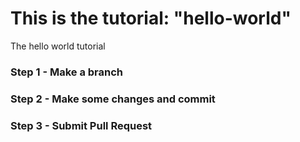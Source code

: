 # This is the tutorial: "hello-world"
The hello world tutorial 
### Step 1 - Make a branch
### Step 2 - Make some changes and commit
### Step 3 - Submit Pull Request
